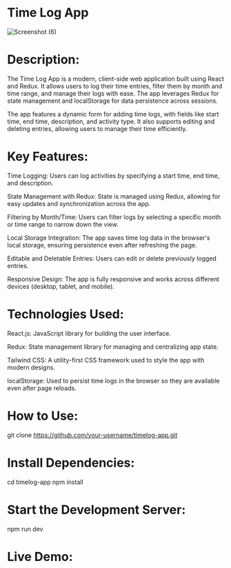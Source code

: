 # Time Log App


![Screenshot (6)](https://github.com/user-attachments/assets/25403c43-28e4-4974-a68c-c95bb2fce176)



# Description:

The Time Log App is a modern, client-side web application built using React and Redux. It allows users to log their time entries, filter them by month and time range, and manage their logs with ease. The app leverages Redux for state management and localStorage for data persistence across sessions.

The app features a dynamic form for adding time logs, with fields like start time, end time, description, and activity type. It also supports editing and deleting entries, allowing users to manage their time efficiently.


# Key Features:

Time Logging: Users can log activities by specifying a start time, end time, and description.

State Management with Redux: State is managed using Redux, allowing for easy updates and synchronization across the app.

Filtering by Month/Time: Users can filter logs by selecting a specific month or time range to narrow down the view.

Local Storage Integration: The app saves time log data in the browser's local storage, ensuring persistence even after refreshing the page.

Editable and Deletable Entries: Users can edit or delete previously logged entries.

Responsive Design: The app is fully responsive and works across different devices (desktop, tablet, and mobile).

# Technologies Used:

React.js: JavaScript library for building the user interface.

Redux: State management library for managing and centralizing app state.

Tailwind CSS: A utility-first CSS framework used to style the app with modern designs.

localStorage: Used to persist time logs in the browser so they are available even after page reloads.

# How to Use:

git clone https://github.com/your-username/timelog-app.git

# Install Dependencies:

cd timelog-app
npm install

# Start the Development Server:

npm run dev

# Live Demo:







 
